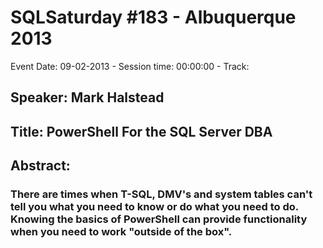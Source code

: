 # SQLSaturday #183 - Albuquerque 2013
Event Date: 09-02-2013 - Session time: 00:00:00 - Track: 
## Speaker: Mark Halstead
## Title: PowerShell For the SQL Server DBA
## Abstract:
### There are times when T-SQL, DMV's and system tables can't tell you what you need to know or do what you need to do. Knowing the basics of PowerShell  can provide functionality when you need to work "outside of the box".
